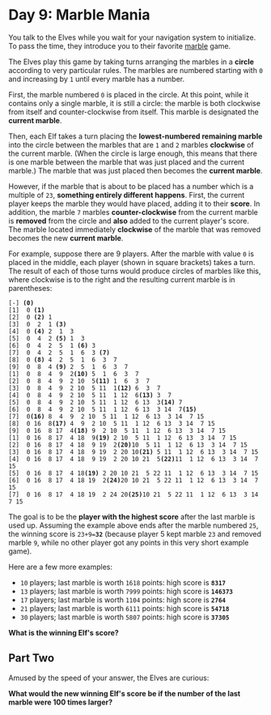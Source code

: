 # Day 9: Marble Mania

You talk to the Elves while you wait for your navigation system to initialize. To pass the time, they introduce you to their favorite [marble](https://en.wikipedia.org/wiki/Marble_(toy)) game.

The Elves play this game by taking turns arranging the marbles in a **circle** according to very particular rules. The marbles are numbered starting with `0` and increasing by `1` until every marble has a number.

First, the marble numbered `0` is placed in the circle. At this point, while it contains only a single marble, it is still a circle: the marble is both clockwise from itself and counter-clockwise from itself. This marble is designated the **current marble**.

Then, each Elf takes a turn placing the **lowest-numbered remaining marble** into the circle between the marbles that are `1` and `2` marbles **clockwise** of the current marble. (When the circle is large enough, this means that there is one marble between the marble that was just placed and the current marble.) The marble that was just placed then becomes the **current marble**.

However, if the marble that is about to be placed has a number which is a multiple of `23`, **something entirely different happens**. First, the current player keeps the marble they would have placed, adding it to their **score**. In addition, the marble `7` marbles **counter-clockwise** from the current marble is **removed** from the circle and **also** added to the current player's score. The marble located immediately **clockwise** of the marble that was removed becomes the new **current marble**.

For example, suppose there are 9 players. After the marble with value `0` is placed in the middle, each player (shown in square brackets) takes a turn. The result of each of those turns would produce circles of marbles like this, where clockwise is to the right and the resulting current marble is in parentheses:

<pre><code>[-] <strong>(0)</strong>
[1]  0<strong> (1)</strong>
[2]  0<strong> (2)</strong> 1 
[3]  0  2  1<strong> (3)</strong>
[4]  0<strong> (4)</strong> 2  1  3 
[5]  0  4  2<strong> (5)</strong> 1  3 
[6]  0  4  2  5  1<strong> (6)</strong> 3 
[7]  0  4  2  5  1  6  3<strong> (7)</strong>
[8]  0<strong> (8)</strong> 4  2  5  1  6  3  7 
[9]  0  8  4<strong> (9)</strong> 2  5  1  6  3  7 
[1]  0  8  4  9  2<strong>(10)</strong> 5  1  6  3  7 
[2]  0  8  4  9  2 10  5<strong>(11)</strong> 1  6  3  7 
[3]  0  8  4  9  2 10  5 11  1<strong>(12)</strong> 6  3  7 
[4]  0  8  4  9  2 10  5 11  1 12  6<strong>(13)</strong> 3  7 
[5]  0  8  4  9  2 10  5 11  1 12  6 13  3<strong>(14)</strong> 7 
[6]  0  8  4  9  2 10  5 11  1 12  6 13  3 14  7<strong>(15)</strong>
[7]  0<strong>(16)</strong> 8  4  9  2 10  5 11  1 12  6 13  3 14  7 15 
[8]  0 16  8<strong>(17)</strong> 4  9  2 10  5 11  1 12  6 13  3 14  7 15 
[9]  0 16  8 17  4<strong>(18)</strong> 9  2 10  5 11  1 12  6 13  3 14  7 15 
[1]  0 16  8 17  4 18  9<strong>(19)</strong> 2 10  5 11  1 12  6 13  3 14  7 15 
[2]  0 16  8 17  4 18  9 19  2<strong>(20)</strong>10  5 11  1 12  6 13  3 14  7 15 
[3]  0 16  8 17  4 18  9 19  2 20 10<strong>(21)</strong> 5 11  1 12  6 13  3 14  7 15 
[4]  0 16  8 17  4 18  9 19  2 20 10 21  5<strong>(22)</strong>11  1 12  6 13  3 14  7 15 
[5]  0 16  8 17  4 18<strong>(19)</strong> 2 20 10 21  5 22 11  1 12  6 13  3 14  7 15 
[6]  0 16  8 17  4 18 19  2<strong>(24)</strong>20 10 21  5 22 11  1 12  6 13  3 14  7 15 
[7]  0 16  8 17  4 18 19  2 24 20<strong>(25)</strong>10 21  5 22 11  1 12  6 13  3 14  7 15
</code></pre>

The goal is to be the **player with the highest score** after the last marble is used up. Assuming the example above ends after the marble numbered `25`, the winning score is <code>23+9=<strong>32</strong></code> (because player 5 kept marble `23` and removed marble `9`, while no other player got any points in this very short example game).

Here are a few more examples:

- `10` players; last marble is worth `1618` points: high score is **`8317`**
- `13` players; last marble is worth `7999` points: high score is **`146373`**
- `17` players; last marble is worth `1104` points: high score is **`2764`**
- `21` players; last marble is worth `6111` points: high score is **`54718`**
- `30` players; last marble is worth `5807` points: high score is **`37305`**

**What is the winning Elf's score?**

## Part Two

Amused by the speed of your answer, the Elves are curious:

**What would the new winning Elf's score be if the number of the last marble were 100 times larger?**
